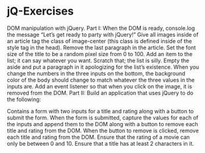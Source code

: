 # jQ-Exercises
DOM manipulation with jQuery.
Part I:
When the DOM is ready, console.log the message “Let’s get ready to party with jQuery!”
Give all images inside of an article tag the class of image-center (this class is defined inside of the style tag in the head).
Remove the last paragraph in the article.
Set the font size of the title to be a random pixel size from 0 to 100.
Add an item to the list; it can say whatever you want.
Scratch that; the list is silly. Empty the aside and put a paragraph in it apologizing for the list’s existence.
When you change the numbers in the three inputs on the bottom, the background color of the body should change to match whatever the three values in the inputs are.
Add an event listener so that when you click on the image, it is removed from the DOM.
Part II:
Build an application that uses jQuery to do the following:

Contains a form with two inputs for a title and rating along with a button to submit the form.
When the form is submitted, capture the values for each of the inputs and append them to the DOM along with a button to remove each title and rating from the DOM.
When the button to remove is clicked, remove each title and rating from the DOM.
Ensure that the rating of a movie can only be between 0 and 10.
Ensure that a title has at least 2 characters in it.
